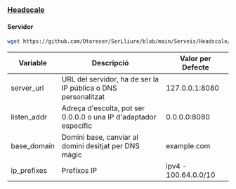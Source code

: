 ### [Headscale](https://github.com/juanfont/headscale)
#### Servidor
```bash
wget https://github.com/Otorexer/SerLliure/blob/main/Serveis/Headscale/install.sh && bash install.sh && rm install.sh
```
| Variable     | Descripció                                                      | Valor per Defecte     |
|--------------|-----------------------------------------------------------------|-----------------------|
| server_url   | URL del servidor, ha de ser la IP pública o DNS personalitzat   | 127.0.0.1:8080        |
| listen_addr  | Adreça d'escolta, pot ser 0.0.0.0 o una IP d'adaptador específic| 0.0.0.0:8080          |
| base_domain  | Domini base, canviar al domini desitjat per DNS màgic           | example.com           |
| ip_prefixes  | Prefixos IP                                                     | ipv4 - 100.64.0.0/10  |
